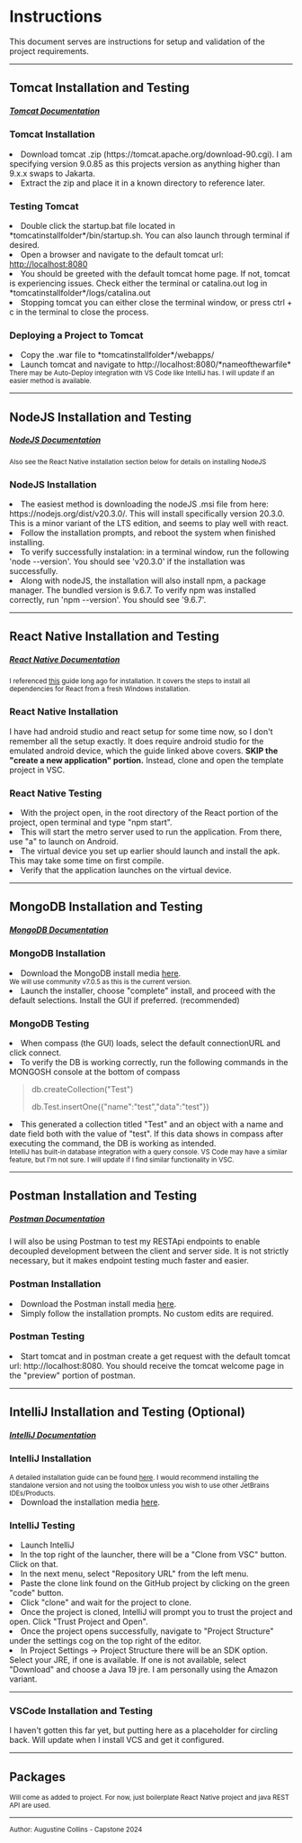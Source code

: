 <h1>Instructions</h1>
<p>This document serves are instructions for setup and validation of the project requirements.</p>
<hr>
<h2>Tomcat Installation and Testing</h2>
<h5><a href="https://tomcat.apache.org/tomcat-9.0-doc/index.html">Tomcat Documentation</a></h5>
<h3>Tomcat Installation</h3>
<li>Download tomcat .zip (https://tomcat.apache.org/download-90.cgi).  I am specifying version 9.0.85 as this projects 
version as anything higher than 9.x.x swaps to Jakarta.</li>
<li>Extract the zip and place it in a known directory to reference later.</li>
<h3>Testing Tomcat</h3>
<li>Double click the startup.bat file located in *tomcatinstallfolder*/bin/startup.sh.  You can also launch through 
terminal if desired.</li>
<li>Open a browser and navigate to the default tomcat url: <a href="http://localhost:8080">http://localhost:8080</a></li>
<li>You should be greeted with the default tomcat home page.  If not, tomcat is experiencing issues. Check either the 
terminal or catalina.out log in *tomcatinstallfolder*/logs/catalina.out</li>
<li>Stopping tomcat you can either close the terminal window, or press ctrl + c in the terminal to close the process.</li>
<h3>Deploying a Project to Tomcat</h3>
<li>Copy the .war file to *tomcatinstallfolder*/webapps/</li>
<li>Launch tomcat and navigate to http://localhost:8080/*nameofthewarfile*</li>
<small>There may be Auto-Deploy integration with VS Code like IntelliJ has.  I will update if an easier method is 
available.</small>
<hr>

<h2>NodeJS Installation and Testing</h2>
<h5><a href="https://nodejs.org/api/all.html">NodeJS Documentation</a></h5>
<small>Also see the React Native installation section below for details on installing NodeJS</small>
<h3>NodeJS Installation</h3>
<li> The easiest method is downloading the nodeJS .msi file from here: https://nodejs.org/dist/v20.3.0/.  This will 
install specifically version 20.3.0.  This is a minor variant of the LTS edition, and seems to play well with react.</li>
<li>Follow the installation prompts, and reboot the system when finished installing.</li>
<li>To verify successfully instalation: in a terminal window, run the following 'node --version'.  You should see 
'v20.3.0' if the installation was successfully.</li>
<li>Along with nodeJS, the installation will also install npm, a package manager.  The bundled version is 9.6.7.  To verify 
npm was installed correctly, run 'npm --version'.  You should see '9.6.7'.</li>
<hr>

<h2>React Native Installation and Testing</h2>
<h5><a href="https://reactnative.dev/docs/getting-started">React Native Documentation</a></h5>
<small>I referenced <a href="https://reactnative.dev/docs/environment-setup?guide=native">this</a> guide long ago for 
installation. It covers the steps to install all dependencies for React from a fresh Windows installation.</small>

<h3>React Native Installation</h3>
<p>I have had android studio and react setup for some time now, so I don't remember all the setup exactly. It does 
require android studio for the emulated android device, which the guide linked above covers.
<b>SKIP the "create a new application" portion.</b> Instead, clone and open the template project in VSC.</p>

<h3>React Native Testing</h3>
<li>With the project open, in the root directory of the React portion of the project, open terminal and type "npm 
start".</li>  
<li>This will start the metro server used to run the application. From there, use "a" to launch on Android.</li>
<li>The virtual device you set up earlier should launch and install the apk.  This may take some time on first compile.</li>
<li>Verify that the application launches on the virtual device.</li>
<hr>

<h2>MongoDB Installation and Testing</h2>
<h5><a href="https://www.mongodb.com/docs/">MongoDB Documentation</a></h5>
<h3>MongoDB Installation</h3>
<li>Download the MongoDB install media <a href="https://www.mongodb.com/try/download/community">here</a>.</li>
<small>We will use community v7.0.5 as this is the current version.</small>
<li>Launch the installer, choose "complete" install, and proceed with the default selections. Install the GUI if 
preferred. (recommended)</li>
<h3>MongoDB Testing</h3>
<li>When compass (the GUI) loads, select the default connectionURL and click connect.</li>
<li>To verify the DB is working correctly, run the following commands in the MONGOSH console at the bottom of compass</li>

>db.createCollection("Test")
>
>db.Test.insertOne({"name":"test","data":"test"})

<li>This generated a collection titled "Test" and an object with a name and date field both with the value of "test".  
If this data shows in compass after executing the command, the DB is working as intended.</li>
<small>IntelliJ has built-in database integration with a query console.  VS Code may have a similar feature, but I'm not 
sure. I will update if I find similar functionality in VSC.</small>
<hr>

<h2>Postman Installation and Testing</h2>
<h5><a href="https://learning.postman.com/docs/getting-started/introduction/">Postman Documentation</a></h5>
<p>I will also be using Postman to test my RESTApi endpoints to enable decoupled development between the client and 
server side. It is not strictly necessary, but it makes endpoint testing much faster and easier.</p>
<h3>Postman Installation</h3>
<li>Download the Postman install media <a href="https://www.postman.com/downloads/">here</a>.</li>
<li>Simply follow the installation prompts.  No custom edits are required.</li>
<h3>Postman Testing</h3>
<li>Start tomcat and in postman create a get request with the default tomcat url: http://localhost:8080.  You should 
receive the tomcat welcome page in the "preview" portion of postman.</li>
<hr>

<h2>IntelliJ Installation and Testing (Optional)</h2>
<h5><a href="https://www.jetbrains.com/help/idea/getting-started.html">IntelliJ Documentation</a></h5>

<h3>IntelliJ Installation</h3>
<small>A detailed installation guide can be found <a href="https://www.jetbrains.com/help/idea/installation-guide.html#standalone">
here</a>. I would recommend installing the standalone version and not using the toolbox unless you wish to use other JetBrains IDEs/Products.</small>
<li>Download the installation media <a href="https://www.jetbrains.com/idea/download/?section=windows">here</a>.</li>

<h3>IntelliJ Testing</h3>
<li>Launch IntelliJ</li>
<li>In the top right of the launcher, there will be a "Clone from VSC" button.  Click on that.</li>
<li>In the next menu, select "Repository URL" from the left menu.</li>
<li>Paste the clone link found on the GitHub project by clicking on the green "code" button.</li>
<li>Click "clone" and wait for the project to clone.</li>
<li>Once the project is cloned, IntelliJ will prompt you to trust the project and open.  Click "Trust Project and Open".</li>
<li>Once the project opens successfully, navigate to "Project Structure" under the settings cog on the top right of the editor.</li>
<li>In Project Settings -> Project Structure there will be an SDK option.  Select your JRE, if one is available.  If one 
is not available, select "Download" and choose a Java 19 jre. I am personally using the Amazon variant.</li>
<hr>

<h3>VSCode Installation and Testing</h3>
<p>I haven't gotten this far yet, but putting here as a placeholder for circling back.  Will update when I install VCS 
and get it configured.</p>

<hr>

<h2>Packages</h2>
<small>Will come as added to project. For now, just boilerplate React Native project and java REST API are used.</small>
<hr>

<small>
    <p>Author: Augustine Collins - Capstone 2024</p>
</small>
